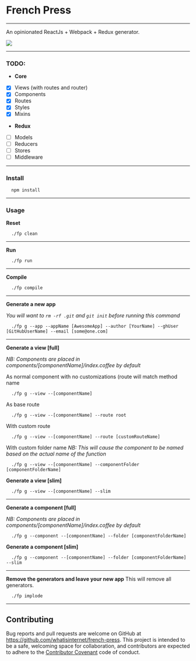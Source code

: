 # French Press
---

An opinionated ReactJs + Webpack + Redux generator.

![](https://raw.github.com/whatisinternet/french-press/master/logo.png)

---

### TODO:

- **Core**
- [x] Views (with routes and router)
- [x] Components
- [x] Routes
- [x] Styles
- [x] Mixins

- **Redux**
- [ ] Models
- [ ] Reducers
- [ ] Stores
- [ ] Middleware

---

### Install

```shell
  npm install
```

---

### Usage

**Reset**
```shell
  ./fp clean
```

---

**Run**
```shell
  ./fp run
```

---

**Compile**
```shell
  ./fp compile
```

---

**Generate a new app**

*You will want to `rm -rf .git` and `git init` before running this command*

```shell
  ./fp g --app --appName [AwesomeApp] --author [YourName] --ghUser [GitHubUserName] --email [some@one.com]
```

---

**Generate a view [full]**

*NB: Components are placed in components/[componentName]/index.coffee by default*

As normal component with no customizations (route will match method name
```shell
  ./fp g --view --[componentName]
```

As base route
```shell
  ./fp g --view --[componentName] --route root
```

With custom route
```shell
  ./fp g --view --[componentName] --route [customRouteName]
```

With custom folder name
*NB: This will cause the component to be named based on the actual name of the function*
```shell
  ./fp g --view --[componentName] --componentFolder [componentFolderName]
```

**Generate a view [slim]**

```shell
  ./fp g --view --[componentName] --slim
```

---

**Generate a component [full]**

*NB: Components are placed in components/[componentName]/index.coffee by default*

```shell
  ./fp g --component --[componentName] --folder [componentFolderName]
```

**Generate a component [slim]**

```shell
  ./fp g --component --[componentName] --folder [componentFolderName] --slim
```

---

**Remove the generators and leave your new app**
This will remove all generators.

```shell
  ./fp implode
```

---

## Contributing

Bug reports and pull requests are welcome on GitHub at https://github.com/whatisinternet/french-press. This project is intended to be a safe, welcoming space for collaboration, and contributors are expected to adhere to the [Contributor Covenant](http://contributor-covenant.org) code of conduct.
